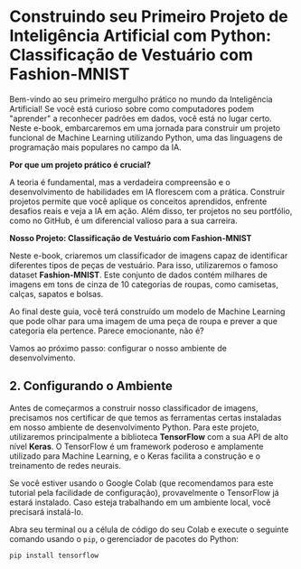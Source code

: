 # Construindo seu Primeiro Projeto de Inteligência Artificial com Python: Classificação de Vestuário com Fashion-MNIST

Bem-vindo ao seu primeiro mergulho prático no mundo da Inteligência Artificial! Se você está curioso sobre como computadores podem "aprender" a reconhecer padrões em dados, você está no lugar certo. Neste e-book, embarcaremos em uma jornada para construir um projeto funcional de Machine Learning utilizando Python, uma das linguagens de programação mais populares no campo da IA.

**Por que um projeto prático é crucial?**

A teoria é fundamental, mas a verdadeira compreensão e o desenvolvimento de habilidades em IA florescem com a prática. Construir projetos permite que você aplique os conceitos aprendidos, enfrente desafios reais e veja a IA em ação. Além disso, ter projetos no seu portfólio, como no GitHub, é um diferencial valioso para a sua carreira.

**Nosso Projeto: Classificação de Vestuário com Fashion-MNIST**

Neste e-book, criaremos um classificador de imagens capaz de identificar diferentes tipos de peças de vestuário. Para isso, utilizaremos o famoso dataset **Fashion-MNIST**. Este conjunto de dados contém milhares de imagens em tons de cinza de 10 categorias de roupas, como camisetas, calças, sapatos e bolsas.

Ao final deste guia, você terá construído um modelo de Machine Learning que pode olhar para uma imagem de uma peça de roupa e prever a que categoria ela pertence. Parece emocionante, não é?

Vamos ao próximo passo: configurar o nosso ambiente de desenvolvimento.

## 2. Configurando o Ambiente

Antes de começarmos a construir nosso classificador de imagens, precisamos nos certificar de que temos as ferramentas certas instaladas em nosso ambiente de desenvolvimento Python. Para este projeto, utilizaremos principalmente a biblioteca **TensorFlow** com a sua API de alto nível **Keras**. O TensorFlow é um framework poderoso e amplamente utilizado para Machine Learning, e o Keras facilita a construção e o treinamento de redes neurais.

Se você estiver usando o Google Colab (que recomendamos para este tutorial pela facilidade de configuração), provavelmente o TensorFlow já estará instalado. Caso esteja trabalhando em um ambiente local, você precisará instalá-lo.

Abra seu terminal ou a célula de código do seu Colab e execute o seguinte comando usando o `pip`, o gerenciador de pacotes do Python:

```bash
pip install tensorflow
